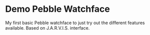 Demo Pebble Watchface
=========================
My first basic Pebble watchface to just try out the different features available. Based on J.A.R.V.I.S. interface.
